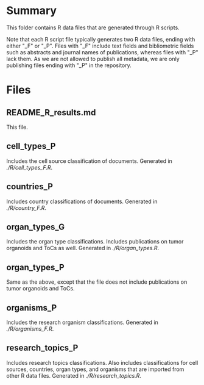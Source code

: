 # Summary

This folder contains R data files that are generated through R scripts.

Note that each R script file typically generates two R data files, ending with either "_F" or "_P". Files with "_F" include text fields and bibliometric fields such as abstracts and journal names of publications, whereas files with "_P" lack them. As we are not allowed to publish all metadata, we are only publishing files ending with "_P" in the repository.

# Files

## README_R_results.md

This file.

## cell_types_P

Includes the cell source classification of documents. Generated in *./R/cell_types_F.R*. 

## countries_P

Includes country classifications of documents. Generated in *./R/country_F.R*. 

## organ_types_G

Includes the organ type classifications. Includes publications on tumor organoids and ToCs as well. Generated in *./R/organ_types.R*. 

## organ_types_P

Same as the above, except that the file does not include publications on tumor organoids and ToCs.

## organisms_P

Includes the research organism classifications. Generated in *./R/organisms_F.R*.

## research_topics_P 

Includes research topics classifications. Also includes classifications for cell sources, countries, organ types, and organisms that are imported from other R data files. Generated in *./R/research_topics.R*.